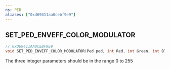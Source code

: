 ```yaml
---
ns: PED
aliases: ["0xd69411aa0cebf9e9"]
---
```

## SET_PED_ENVEFF_COLOR_MODULATOR

```c
// 0xD69411AA0CEBF9E9
void SET_PED_ENVEFF_COLOR_MODULATOR(Ped ped, int Red, int Green, int Blue);
```

The three integer parameters should be in the range 0 to 255

